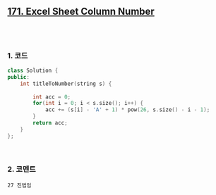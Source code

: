 [171. Excel Sheet Column Number](https://leetcode.com/problems/excel-sheet-column-number/)
--------------

<br>
<br>

### 1. 코드

```cpp
class Solution {
public:
    int titleToNumber(string s) {
        
        int acc = 0;
        for(int i = 0; i < s.size(); i++) {
            acc += (s[i] - 'A' + 1) * pow(26, s.size() - i - 1);
        }
        return acc;
    }
};
```

<br>

### 2. 코멘트

    27 진법임
